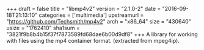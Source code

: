 +++
draft = false
title = "libmp4v2"
version = "2.1.0-2"
date = "2016-09-18T21:13:10"
categories = ['multimedia']
upstreamurl = "https://github.com/Techsmith/mp4v2"
arch = "x86_64"
size = "430640"
usize = "1762410"
sha1sum = "3821f9b8b4b15f37f7873589fd68dae6b00d9df8"
+++
A library for working with files using the mp4 container format. (extracted from mpeg4ip).